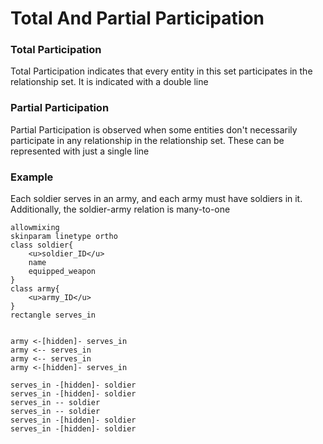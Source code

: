 # Total And Partial Participation
### Total Participation
Total Participation indicates that every entity in this set participates in the relationship set. It is indicated with a double line

### Partial Participation
Partial Participation is observed when some entities don't necessarily participate in any relationship in the relationship set. These can be represented with just a single line

### Example
Each soldier serves in an army, and each army must have soldiers in it. Additionally, the soldier-army relation is many-to-one

```plantuml
allowmixing
skinparam linetype ortho
class soldier{
	<u>soldier_ID</u>
	name
	equipped_weapon
}
class army{
	<u>army_ID</u>
}
rectangle serves_in


army <-[hidden]- serves_in
army <-- serves_in
army <-- serves_in
army <-[hidden]- serves_in

serves_in -[hidden]- soldier
serves_in -[hidden]- soldier
serves_in -- soldier
serves_in -- soldier
serves_in -[hidden]- soldier
serves_in -[hidden]- soldier

```